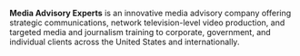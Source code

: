 **Media Advisory Experts** is an innovative media advisory company offering strategic communications, network television-level video production, and targeted media and journalism training to corporate, government, and individual clients across the United States and internationally.

